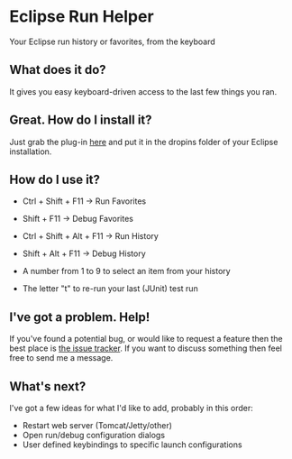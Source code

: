 # Eclipse Run Helper

Your Eclipse run history or favorites, from the keyboard

## What does it do?

It gives you easy keyboard-driven access to the last few things you ran.

## Great. How do I install it?

Just grab the plug-in [here](https://github.com/markusmo3/eclipse-run-helper/releases/download/1.1.0/uk.co.sinjakli.eclipserunhelper_1.1.1.jar) and put it in the dropins folder of your Eclipse installation.

## How do I use it?

* Ctrl + Shift + F11 -> Run Favorites
* Shift + F11 -> Debug Favorites
* Ctrl + Shift + Alt + F11 -> Run History
* Shift + Alt + F11 -> Debug History

* A number from 1 to 9 to select an item from your history
* The letter "t" to re-run your last (JUnit) test run

## I've got a problem. Help!

If you've found a potential bug, or would like to request a feature then the best place is [the issue tracker](https://github.com/Sinjo/eclipse-run-helper/issues). If you want to discuss something then feel free to send me a message.

## What's next?

I've got a few ideas for what I'd like to add, probably in this order:

* Restart web server (Tomcat/Jetty/other)
* Open run/debug configuration dialogs
* User defined keybindings to specific launch configurations
